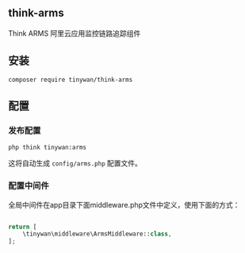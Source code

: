 ## think-arms

Think ARMS 阿里云应用监控链路追踪组件

## 安装

```phpregexp
composer require tinywan/think-arms
```

## 配置

### 发布配置

```phpregexp
php think tinywan:arms
```
这将自动生成 `config/arms.php` 配置文件。

### 配置中间件

全局中间件在app目录下面middleware.php文件中定义，使用下面的方式：

```php

return [
	\tinywan\middleware\ArmsMiddleware::class,
];
```